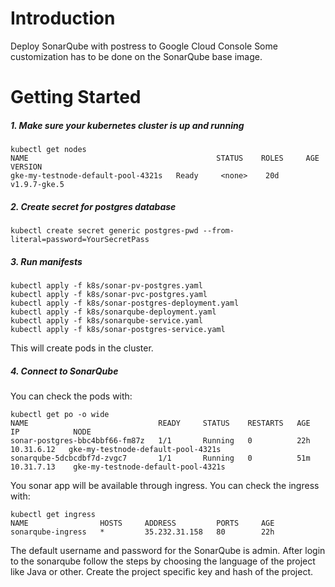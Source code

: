# Introduction 
Deploy SonarQube with postress to Google Cloud Console
Some customization has to be done on the SonarQube base image.

# Getting Started
##### 1. Make sure your kubernetes cluster is up and running
    
```
kubectl get nodes
NAME                                          STATUS    ROLES     AGE       VERSION
gke-my-testnode-default-pool-4321s   Ready     <none>    20d       v1.9.7-gke.5
```
##### 2. Create secret for postgres database

`kubectl create secret generic postgres-pwd --from-literal=password=YourSecretPass`

##### 3. Run manifests

```
kubectl apply -f k8s/sonar-pv-postgres.yaml
kubectl apply -f k8s/sonar-pvc-postgres.yaml
kubectl apply -f k8s/sonar-postgres-deployment.yaml
kubectl apply -f k8s/sonarqube-deployment.yaml
kubectl apply -f k8s/sonarqube-service.yaml
kubectl apply -f k8s/sonar-postgres-service.yaml
```
This will create pods in the cluster.

##### 4. Connect to SonarQube
You can check the pods with:

```
kubectl get po -o wide
NAME                             READY     STATUS    RESTARTS   AGE       IP            NODE
sonar-postgres-bbc4bbf66-fm87z   1/1       Running   0          22h       10.31.6.12   gke-my-testnode-default-pool-4321s
sonarqube-5dcbcdbf7d-zvgc7       1/1       Running   0          51m       10.31.7.13    gke-my-testnode-default-pool-4321s

```

You sonar app will be available through ingress. You can check the ingress with:
```
kubectl get ingress
NAME                HOSTS     ADDRESS         PORTS     AGE
sonarqube-ingress   *         35.232.31.158   80        22h
```

The default username and password for the SonarQube is admin. After login to the sonarqube follow the steps by choosing the language of the project like Java or other. Create the project specific key and hash of the project.